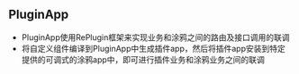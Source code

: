 ## PluginApp
+ PluginApp使用RePlugin框架来实现业务和涂鸦之间的路由及接口调用的联调
+ 将自定义组件编译到PluginApp中生成插件app，然后将插件app安装到特定提供的可调式的涂鸦app中，即可进行插件业务和涂鸦业务之间的联调